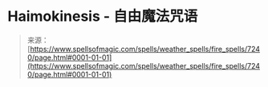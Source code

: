 <!--yml

category: 未分类

date: 2024-06-12 18:42:12

-->

# Haimokinesis - 自由魔法咒语

> 来源：[https://www.spellsofmagic.com/spells/weather_spells/fire_spells/7240/page.html#0001-01-01](https://www.spellsofmagic.com/spells/weather_spells/fire_spells/7240/page.html#0001-01-01)
